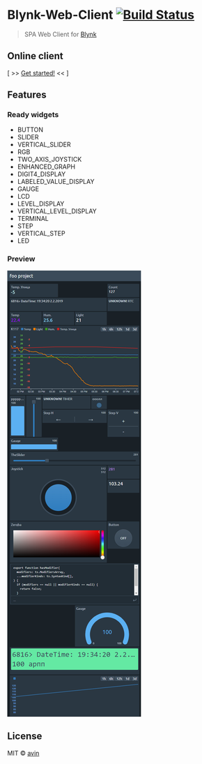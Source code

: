 # Blynk-Web-Client [![Build Status](https://travis-ci.org/avin/blynk-web-client.svg?branch=master)](https://travis-ci.org/avin/blynk-web-client)

> SPA Web Client for [Blynk](https://www.blynk.cc/)

## Online client

[ >> [Get started!](http://blynk-client.surge.sh) << ]

## Features

### Ready widgets

-   BUTTON
-   SLIDER
-   VERTICAL_SLIDER
-   RGB
-   TWO_AXIS_JOYSTICK
-   ENHANCED_GRAPH
-   DIGIT4_DISPLAY
-   LABELED_VALUE_DISPLAY
-   GAUGE
-   LCD
-   LEVEL_DISPLAY
-   VERTICAL_LEVEL_DISPLAY
-   TERMINAL
-   STEP
-   VERTICAL_STEP
-   LED

### Preview

![demo](./assets/preview.png)

## License

MIT © [avin](https://github.com/avin)
